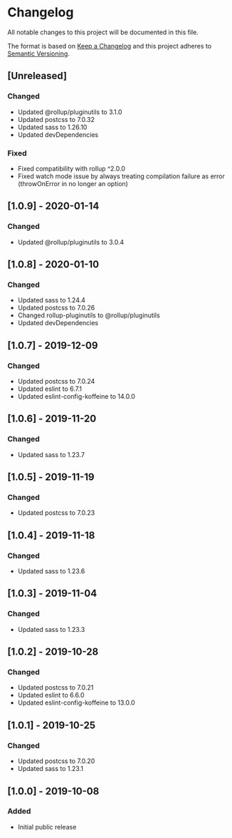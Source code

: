 # Changelog

All notable changes to this project will be documented in this file.

The format is based on [Keep a Changelog](http://keepachangelog.com/en/1.0.0/)
and this project adheres to [Semantic Versioning](http://semver.org/spec/v2.0.0.html).


## [Unreleased]

### Changed

- Updated @rollup/pluginutils to 3.1.0
- Updated postcss to 7.0.32
- Updated sass to 1.26.10
- Updated devDependencies

### Fixed

- Fixed compatibility with rollup ^2.0.0
- Fixed watch mode issue by always treating compilation failure as error (throwOnError in no longer an option)


## [1.0.9] - 2020-01-14

### Changed

- Updated @rollup/pluginutils to 3.0.4


## [1.0.8] - 2020-01-10

### Changed

- Updated sass to 1.24.4
- Updated postcss to 7.0.26
- Changed rollup-pluginutils to @rollup/pluginutils
- Updated devDependencies


## [1.0.7] - 2019-12-09

### Changed

- Updated postcss to 7.0.24
- Updated eslint to 6.7.1
- Updated eslint-config-koffeine to 14.0.0


## [1.0.6] - 2019-11-20

### Changed

- Updated sass to 1.23.7


## [1.0.5] - 2019-11-19

### Changed

- Updated postcss to 7.0.23


## [1.0.4] - 2019-11-18

### Changed

- Updated sass to 1.23.6


## [1.0.3] - 2019-11-04

### Changed

- Updated sass to 1.23.3


## [1.0.2] - 2019-10-28

### Changed

- Updated postcss to 7.0.21
- Updated eslint to 6.6.0
- Updated eslint-config-koffeine to 13.0.0

## [1.0.1] - 2019-10-25

### Changed

- Updated postcss to 7.0.20
- Updated sass to 1.23.1


## [1.0.0] - 2019-10-08

### Added

- Initial public release